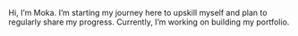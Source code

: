 Hi, I’m Moka. I’m starting my journey here to upskill myself and plan to regularly share my progress. Currently, I’m working on building my portfolio.
